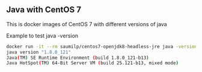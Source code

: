 ## Java with CentOS 7

This is docker images of CentOS 7 with different versions of java

Example to test java -version

```bash
docker run -it --rm saumilp/centos7-openjdk8-headless-jre java -version
java version "1.8.0_121"
Java(TM) SE Runtime Environment (build 1.8.0_121-b13)
Java HotSpot(TM) 64-Bit Server VM (build 25.121-b13, mixed mode)
```

